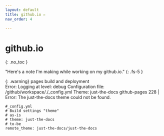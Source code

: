 ```yaml
---
layout: default
title: github.io ✏️ 
nav_order: 4

---
```

# github.io 
{: .no_toc }

"Here's a note I'm making while working on my github.io."
{: .fs-5 }

{: .warning}
pages build and deployment   
Error:  Logging at level: debug Configuration file: /github/workspace/./_config.yml Theme: just-the-docs github-pages 228 | Error: The just-the-docs theme could not be found. 


``` 
#_config.yml 
# Build settings "theme"
# as-is
# theme: just-the-docs 
# to-be
remote_theme: just-the-docs/just-the-docs
```